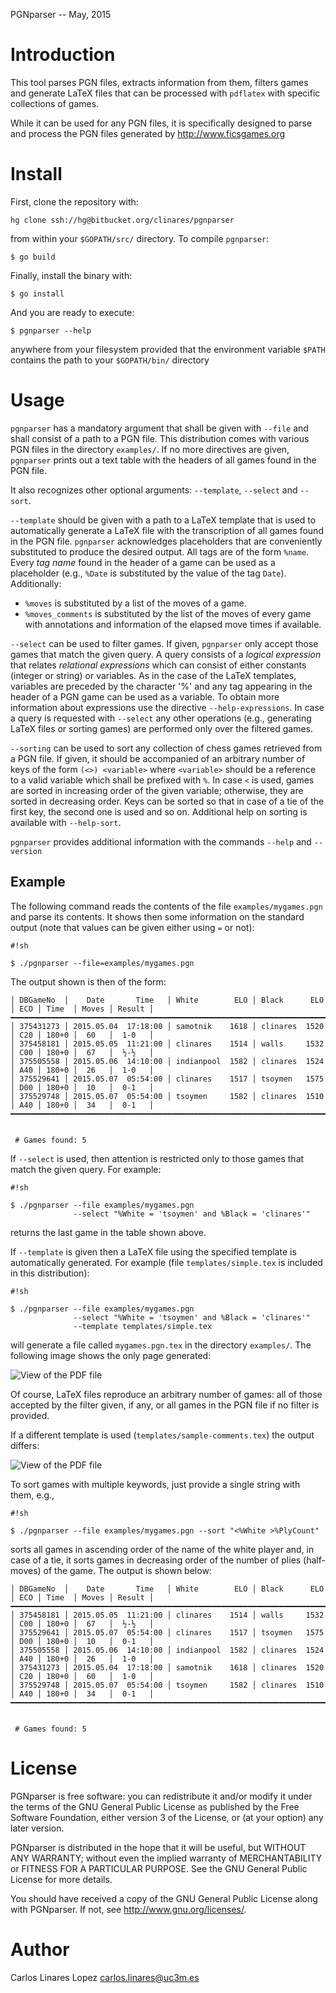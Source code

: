 PGNparser -- May, 2015


# Introduction #

This tool parses PGN files, extracts information from them, filters
games and generate LaTeX files that can be processed with `pdflatex`
with specific collections of games.

While it can be used for any PGN files, it is specifically designed to
parse and process the PGN files generated by http://www.ficsgames.org

# Install #

First, clone the repository with:

    hg clone ssh://hg@bitbucket.org/clinares/pgnparser

from within your `$GOPATH/src/` directory. To compile `pgnparser`:

    $ go build

Finally, install the binary with:

    $ go install

And you are ready to execute:

    $ pgnparser --help

anywhere from your filesystem provided that the environment variable
`$PATH` contains the path to your `$GOPATH/bin/` directory


# Usage #

`pgnparser` has a mandatory argument that shall be given with `--file`
and shall consist of a path to a PGN file. This distribution comes
with various PGN files in the directory `examples/`. If no more
directives are given, `pgnparser` prints out a text table with the
headers of all games found in the PGN file.

It also recognizes other optional arguments: `--template`, `--select`
and `--sort`.

`--template` should be given with a path to a LaTeX template that is
used to automatically generate a LaTeX file with the transcription of
all games found in the PGN file. `pgnparser` acknowledges placeholders
that are conveniently substituted to produce the desired output. All
tags are of the form `%name`. Every *tag name* found in the header of
a game can be used as a placeholder (e.g., `%Date` is substituted by
the value of the tag `Date`). Additionally:

 * `%moves` is substituted by a list of the moves of a game.
 * `%moves_comments` is substituted by the list of the moves of every
   game with annotations and information of the elapsed move times if
   available.

`--select` can be used to filter games. If given, `pgnparser` only
accept those games that match the given query. A query consists of a
*logical expression* that relates *relational expressions* which can
consist of either constants (integer or string) or variables. As in
the case of the LaTeX templates, variables are preceded by the
character '%' and any tag appearing in the header of a PGN game can be
used as a variable. To obtain more information about expressions use
the directive `--help-expressions`. In case a query is requested with
`--select` any other operations (e.g., generating LaTeX files or
sorting games) are performed only over the filtered games.

`--sorting` can be used to sort any collection of chess games
retrieved from a PGN file. If given, it should be accompanied of an
arbitrary number of keys of the form `(<>) <variable>` where
`<variable>` should be a reference to a valid variable which shall be
prefixed with `%`. In case `<` is used, games are sorted in increasing
order of the given variable; otherwise, they are sorted in decreasing
order. Keys can be sorted so that in case of a tie of the first key,
the second one is used and so on. Additional help on sorting is
available with `--help-sort`.

`pgnparser` provides additional information with the commands `--help`
and `--version`


## Example ##

The following command reads the contents of the file
`examples/mygames.pgn` and parse its contents. It shows then some
information on the standard output (note that values can be given
either using `=` or not):

```
#!sh

$ ./pgnparser --file=examples/mygames.pgn
```


The output shown is then of the form:

```
│ DBGameNo  │    Date       Time   │ White        ELO │ Black      ELO │ ECO │ Time  │ Moves │ Result │
━━━━━━━━━━━━━━━━━━━━━━━━━━━━━━━━━━━━━━━━━━━━━━━━━━━━━━━━━━━━━━━━━━━━━━━━━━━━━━━━━━━━━━━━━━━━━━━━━━━━━━━
│ 375431273 │ 2015.05.04  17:18:00 │ samotnik    1618 │ clinares  1520 │ C20 │ 180+0 │  60   │  1-0   │
│ 375458181 │ 2015.05.05  11:21:00 │ clinares    1514 │ walls     1532 │ C00 │ 180+0 │  67   │  ½-½   │
│ 375505558 │ 2015.05.06  14:10:00 │ indianpool  1582 │ clinares  1524 │ A40 │ 180+0 │  26   │  1-0   │
│ 375529641 │ 2015.05.07  05:54:00 │ clinares    1517 │ tsoymen   1575 │ D00 │ 180+0 │  10   │  0-1   │
│ 375529748 │ 2015.05.07  05:54:00 │ tsoymen     1582 │ clinares  1510 │ A40 │ 180+0 │  34   │  0-1   │
━━━━━━━━━━━━━━━━━━━━━━━━━━━━━━━━━━━━━━━━━━━━━━━━━━━━━━━━━━━━━━━━━━━━━━━━━━━━━━━━━━━━━━━━━━━━━━━━━━━━━━━


 # Games found: 5
```

If `--select` is used, then attention is restricted only to those
games that match the given query. For example:

```
#!sh

$ ./pgnparser --file examples/mygames.pgn
              --select "%White = 'tsoymen' and %Black = 'clinares'"
```

returns the last game in the table shown above.

If `--template` is given then a LaTeX file using the specified
template is automatically generated. For example (file
`templates/simple.tex` is included in this distribution):

```
#!sh

$ ./pgnparser --file examples/mygames.pgn
              --select "%White = 'tsoymen' and %Black = 'clinares'"
              --template templates/simple.tex
```

will generate a file called `mygames.pgn.tex` in the directory
`examples/`. The following image shows the only page generated:

![View of the PDF file](images/sample-1.png)

Of course, LaTeX files reproduce an arbitrary number of games: all of
those accepted by the filter given, if any, or all games in the PGN
file if no filter is provided.

If a different template is used (`templates/sample-comments.tex`) the
output differs:

![View of the PDF file](images/sample-2.png)

To sort games with multiple keywords, just provide a single string
with them, e.g.,

```
#!sh

$ ./pgnparser --file examples/mygames.pgn --sort "<%White >%PlyCount"
```

sorts all games in ascending order of the name of the white player
and, in case of a tie, it sorts games in decreasing order of the
number of plies (half-moves) of the game. The output is shown below:

```
│ DBGameNo  │    Date       Time   │ White        ELO │ Black      ELO │ ECO │ Time  │ Moves │ Result │
━━━━━━━━━━━━━━━━━━━━━━━━━━━━━━━━━━━━━━━━━━━━━━━━━━━━━━━━━━━━━━━━━━━━━━━━━━━━━━━━━━━━━━━━━━━━━━━━━━━━━━━
│ 375458181 │ 2015.05.05  11:21:00 │ clinares    1514 │ walls     1532 │ C00 │ 180+0 │  67   │  ½-½   │
│ 375529641 │ 2015.05.07  05:54:00 │ clinares    1517 │ tsoymen   1575 │ D00 │ 180+0 │  10   │  0-1   │
│ 375505558 │ 2015.05.06  14:10:00 │ indianpool  1582 │ clinares  1524 │ A40 │ 180+0 │  26   │  1-0   │
│ 375431273 │ 2015.05.04  17:18:00 │ samotnik    1618 │ clinares  1520 │ C20 │ 180+0 │  60   │  1-0   │
│ 375529748 │ 2015.05.07  05:54:00 │ tsoymen     1582 │ clinares  1510 │ A40 │ 180+0 │  34   │  0-1   │
━━━━━━━━━━━━━━━━━━━━━━━━━━━━━━━━━━━━━━━━━━━━━━━━━━━━━━━━━━━━━━━━━━━━━━━━━━━━━━━━━━━━━━━━━━━━━━━━━━━━━━━


 # Games found: 5
```

# License #

PGNparser is free software: you can redistribute it and/or modify it under
the terms of the GNU General Public License as published by the Free
Software Foundation, either version 3 of the License, or (at your
option) any later version.

PGNparser is distributed in the hope that it will be useful, but WITHOUT
ANY WARRANTY; without even the implied warranty of MERCHANTABILITY or
FITNESS FOR A PARTICULAR PURPOSE.  See the GNU General Public License
for more details.

You should have received a copy of the GNU General Public License
along with PGNparser.  If not, see <http://www.gnu.org/licenses/>.


# Author #

Carlos Linares Lopez <carlos.linares@uc3m.es>

